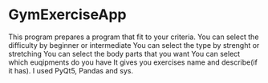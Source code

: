 ﻿# GymExerciseApp
This program prepares a program that fit to your criteria.
You can select the difficulty by beginner or intermediate
You can select the type by strenght or stretching
You can select the body parts that you want
You can select which euqipments do you have 
It gives you exercises name and describe(if it has).
I used PyQt5, Pandas and sys. 
